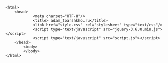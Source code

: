<!DOCTYPE HTML>
	<html>
		<head>
				<meta charset="UTF-8"/>
				<title> adam_toarshkho.ru</title>
				<link href="style.css" rel="stylesheet" type="text/css"/>
				<script type="text/javascript" src="jquery-3.6.0.min.js"></script>
		        <script type="text/javascript" src="script.js"></script>
		</head>
			<body>
			</body>
	</html>
